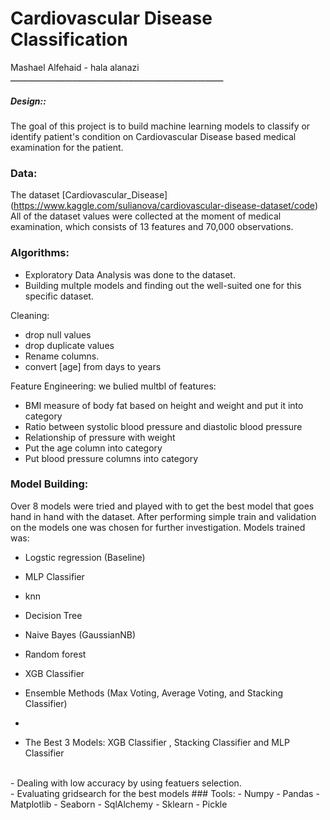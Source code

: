 # Cardiovascular Disease Classification


Mashael  Alfehaid - hala alanazi
ـــــــــــــــــــــــــــــــــــــــــــــــــــــــــــــــــــــــــــــــــــ


##### Design::
The goal of this project is to build machine learning models to classify or identify patient's condition on Cardiovascular Disease based medical examination for the patient.


### Data:
The dataset [Cardiovascular_Disease] (https://www.kaggle.com/sulianova/cardiovascular-disease-dataset/code)
All of the dataset values were collected at the moment of medical examination, which consists of 13 features and 70,000 observations.

 
### Algorithms:
- Exploratory Data Analysis was done to the dataset.
- Building multple models and finding out the well-suited one for this specific dataset.

Cleaning:
- drop null values
- drop duplicate values
- Rename columns.
- convert [age] from days to years

Feature Engineering:
we bulied multbl of features:
- BMI measure of body fat based on height and weight and put it into category
- Ratio between systolic blood pressure and diastolic blood pressure
- Relationship of pressure with weight
- Put the age column into category
- Put blood pressure  columns into category

### Model Building: 
Over 8 models were tried and played with to get the best model that goes hand in hand with the dataset. After performing simple train and validation on the  models one was chosen for further investigation. Models trained was:
- Logstic regression (Baseline)
- MLP Classifier
- knn 
- Decision Tree 
- Naive Bayes (GaussianNB)
- Random forest
- XGB Classifier
- Ensemble Methods (Max Voting, Average Voting, and Stacking Classifier)
- 

- The Best 3 Models:  XGB Classifier , Stacking Classifier and MLP Classifier

</br>
- Dealing with low accuracy by using featuers selection.
</br>
- Evaluating gridsearch for the best models
### Tools:
- Numpy 
- Pandas 
- Matplotlib 
- Seaborn 
- SqlAlchemy 
- Sklearn 
- Pickle
